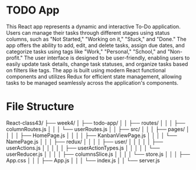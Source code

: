 # TODO App


This React app represents a dynamic and interactive To-Do application. Users can manage their tasks through different stages using status columns, such as "Not Started," "Working on it," "Stuck," and "Done." The app offers the ability to add, edit, and delete tasks, assign due dates, and categorize tasks using tags like "Work," "Personal," "School," and "Non-profit." The user interface is designed to be user-friendly, enabling users to easily update task details, change task statuses, and organize tasks based on filters like tags. The app is built using modern React functional components and utilizes Redux for efficient state management, allowing tasks to be managed seamlessly across the application's components.



# File Structure

React-class43/
├── week4/
│   ├── todo-app/
│   │   ├── routes/
│   │   │   ├── columnRoutes.js
│   │   │   └── userRoutes.js
│   │   ├── src/
│   │   │   ├── pages/
│   │   │   │   ├── HomePage.js
│   │   │   │   ├── KanbanViewPage.js
│   │   │   │   └── NamePage.js
│   │   │   ├── redux/
│   │   │   │   ├── user/
│   │   │   │   │   ├── userActions.js
│   │   │   │   │   ├── userActionTypes.js
│   │   │   │   │   └── userReducer.js
│   │   │   │   ├── columnsSlice.js
│   │   │   │   └── store.js
│   │   │   ├── App.css
│   │   │   ├── App.js
│   │   │   └── index.js
│   │   └── server.js

